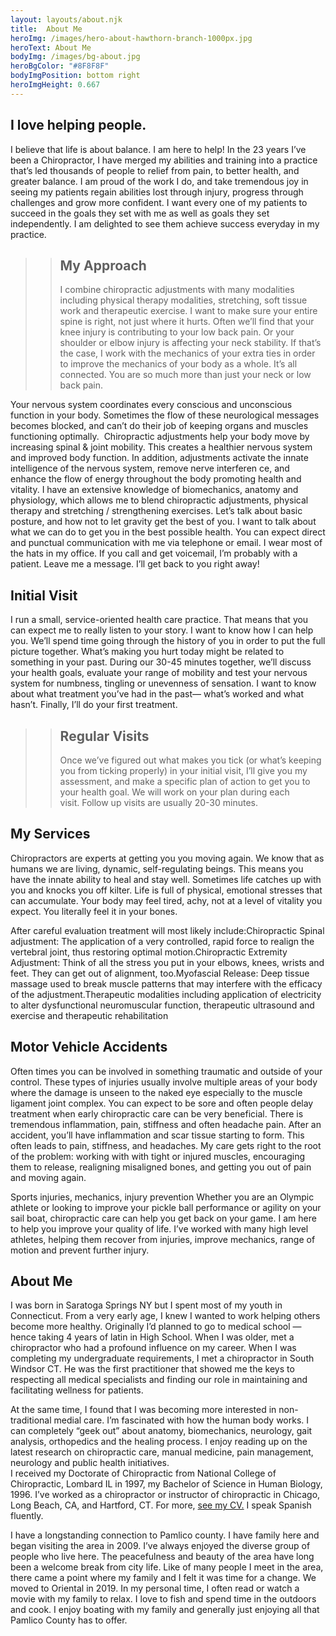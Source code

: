 ```yaml
---
layout: layouts/about.njk
title:  About Me
heroImg: /images/hero-about-hawthorn-branch-1000px.jpg
heroText: About Me
bodyImg: /images/bg-about.jpg
heroBgColor: "#8F8F8F"
bodyImgPosition: bottom right
heroImgHeight: 0.667
---
```


## I love helping people.

I believe that life is about balance. I am here to help!  In the 23 years I’ve been a Chiropractor, I have merged my abilities and training into a practice that’s led thousands of people to relief from pain, to better health, and greater balance. I am proud of the work I do, and take tremendous joy in seeing my patients regain abilities lost through injury, progress through challenges and grow more confident. I want every one of my patients to succeed in the goals they set with me as well as goals they set independently. I am delighted to see them achieve success everyday in my practice. 

>
>>  ## My Approach
>>  I combine  chiropractic adjustments with many modalities including physical therapy  modalities, stretching, soft tissue work and therapeutic exercise.  I want to make sure your entire spine is right, not just where it hurts. Often we’ll find that your knee injury is contributing to your low back pain. Or your shoulder or elbow injury is affecting your neck stability. If that’s the case, I work with the mechanics of your extra ties in order to improve the mechanics of your body as a whole.  It’s all connected. You are so much more than just your neck or low back pain.
><div class="feature feature-img-1"></div>




Your nervous system coordinates every conscious and unconscious function in your body. Sometimes the flow of these neurological messages becomes blocked, and can’t do their job of keeping organs and muscles functioning optimally. 
Chiropractic adjustments help your body move by increasing spinal & joint mobility. This creates a healthier nervous system and improved body function. In addition, adjustments activate the innate intelligence of the nervous system, remove nerve interferen
ce, and enhance the flow of energy throughout the body promoting health and vitality. I have an extensive knowledge of biomechanics, anatomy and physiology, which allows me to blend chiropractic adjustments, physical therapy and stretching / strengthening exercises.
Let’s talk about basic posture, and how not to let gravity get the best of you. I want to talk about what we can do to get you in the best possible health. 
You can expect direct and punctual communication with me via telephone or email. I wear most of the hats in my office. If you call and get voicemail, I’m probably with a patient. Leave me a message. I’ll get back to you right away!


## Initial Visit


I run a small, service-oriented health care practice. That means that you can expect me to really listen to your story. I want to know how I can help you. We’ll spend time going through the history of you in order to put the full picture together. What’s making you hurt today might be related to something in your past. During our 30-45 minutes together, we’ll discuss your health goals, evaluate your range of mobility and test your nervous system for numbness, tingling or unevenness of sensation.  I want to know about what treatment you’ve had in the past— what’s worked and what hasn’t. Finally, I’ll do your first treatment.


>
>> ## Regular Visits
>>Once we’ve figured out what makes you tick (or what’s keeping you from ticking properly) in your initial visit, I’ll give you my assessment, and make a specific plan of action to get you to your health goal. We will work on your plan during each visit. Follow up visits are usually 20-30 minutes. 
><div class="feature feature-img-2"></div>


## My Services

Chiropractors are experts at getting you you moving again. We know that as humans we are living, dynamic, self-regulating beings. This means you have the innate ability to heal and stay well. Sometimes life catches up with you and knocks you off kilter. Life is full of physical, emotional stresses that can accumulate. Your body may feel tired, achy, not at a level of vitality you expect. You literally feel it in your bones. 

After careful evaluation treatment will most likely include:Chiropractic Spinal adjustment: The application of a very controlled, rapid force to realign the vertebral joint, thus restoring optimal motion.Chiropractic Extremity Adjustment: Think of all the stress you put in your elbows, knees, wrists and feet. They can get out of alignment, too.Myofascial Release: Deep tissue massage used to break muscle patterns that may interfere with the efficacy of the adjustment.Therapeutic modalities including application of electricity to alter dysfunctional neuromuscular function, therapeutic ultrasound and exercise and therapeutic rehabilitation 

## Motor Vehicle Accidents

Often times you can be involved in something traumatic and outside of your control.  These types of injuries usually involve multiple areas of your body where the damage is unseen to the naked eye especially to the muscle ligament joint complex.  You can expect to be sore and often people delay treatment when early chiropractic care can be very beneficial. There is tremendous inflammation, pain, stiffness and often headache pain.  After an accident, you’ll have inflammation and scar tissue starting to form. This often leads to pain, stiffness,  and headaches. My care gets right to the root of the problem: working with with tight or injured muscles, encouraging them to release, realigning misaligned bones, and getting you out of pain and moving again.

Sports injuries, mechanics, injury prevention
Whether you are an Olympic athlete or looking to improve your pickle ball performance or agility on your sail boat, chiropractic care can help you get back on your game. I am here to help you improve your quality of life.   I’ve worked with many high level athletes, helping them recover from injuries, improve mechanics, range of motion and prevent further injury.

## About Me
I was born in Saratoga Springs NY but I spent most of my youth in Connecticut.  From a very early age, I knew I wanted to work helping others become more healthy. Originally I’d planned to go to medical school —hence taking 4 years of latin in High School. When I was older, met a chiropractor who had a profound influence on my career.  When I was completing my undergraduate requirements,  I met a chiropractor in South Windsor CT.  He was the first  practitioner that showed me the keys to respecting all medical specialists and finding our role in maintaining and facilitating wellness for patients.  

At the same time, I found that I was becoming more interested in non-traditional medial care. I’m fascinated with how the human body works.  I can completely “geek out” about anatomy, biomechanics, neurology, gait analysis, orthopedics and the healing process. I enjoy reading up on the latest research on chiropractic care, manual medicine, pain management, neurology and public health initiatives.  
I received my Doctorate of Chiropractic from National College of Chiropractic, Lombard IL in 1997, my Bachelor of Science in Human Biology, 1996. 
I’ve worked as a chiropractor or instructor of chiropractic in Chicago, Long Beach, CA, and Hartford, CT. For more, [see my CV.](/cv/) I speak Spanish fluently.

I have a longstanding connection to Pamlico county. I have family here and began visiting the area in 2009.  I’ve always enjoyed the diverse group of people who live here. The peacefulness and beauty of the area have long been a welcome break from city life. Like of many people I meet in the area, there came a point where my family and I felt it was time for a change. We moved to Oriental in 2019.
In my personal time, I often read or watch a movie with my family to relax. I love to fish and spend time in the outdoors and cook. I enjoy boating with my family and generally just enjoying all that Pamlico County has to offer.

<br>